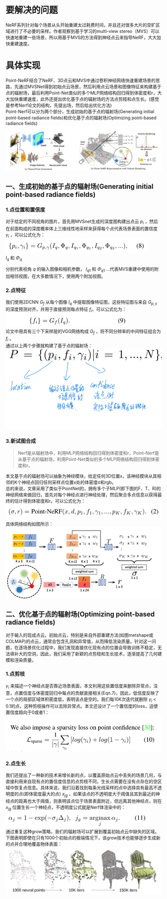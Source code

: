 # 要解决的问题
NeRF系列针对每个场景从头开始重建太过耗费时间，并且还对很多大片的空旷区域进行了不必要的采样。作者观察到基于学习的multi-view stereo（MVS）可以快速地重建一些场景，所以用基于MVS的方法得到神经点云来指导NeRF，大大加快重建速度。

# 具体实现
Point-NeRF结合了NeRF、3D点云和MVS中通过卷积神经网络快速重建场景的思路，先通过MVSNet得到初始点云场景，然后利用点云场景和图像特征来构建基于点的辐射场，最后利用Point-Net类似的多个MLP网络结构回归得到体密度和r，大大加快重建速度，此外还提出优化基于点的辐射场的方法点剪枝和点生长。(感觉是参考Nerf论文的结构，先提出场，然后给出优化方法)  
Point-Nerf可以分为两个部分，生成初始的基于点的辐射场(Generating initial point-based radiance fields)和优化基于点的辐射场(Optimizing point-based radiance fields)  
![pipline](https://github.com/gjgjgjfff/Nerf_Learn/blob/main/img/Point-Nerf/pipline.png)  
## 一、生成初始的基于点的辐射场(Generating initial point-based radiance fields)
### 1.点位置和置信度
对于给定的不同视角的图片，首先用MVSnet生成的深度图构建出点云 ${p_i}$ ，然后在前面构成的深度概率体上三维线性地采样来获得每个点代表场景表面的置信度 ${\gamma _i}$ ，可以公式化为：  
![Point-location-and-confidence](https://github.com/gjgjgjfff/Nerf_Learn/blob/main/img/Point-Nerf/Point-location-and-confidence.png)  
${I_q}$ 和 ${\Phi _q}$ 

分别代表视角 $q$  的输入图像和相机参数， ${I_{q1}}$ 和 ${\Phi _{q1}}$ ...代表MVS重建中使用的附加相邻视图，在大多数情况下，使用两个附加视图。
### 2.点特征
我们使用2DCNN ${G_f}$ 从每个图像 ${I_q}$ 中提取图像特征图，这些特征图与来自 ${G_{p,\gamma }}$ 的深度预测对齐，并用于直接预测每点特征 ${f_i}$，可以公式化为：  
![Point-feature](https://github.com/gjgjgjfff/Nerf_Learn/blob/main/img/Point-Nerf/Point-feature.png)  
论文中用具有三个下采样层的VGG网络构成 ${G_f}$ ，将不同分辨率的中间特征组合为 ${f_i}$ 。  
通过以上两个步骤就构建了基于点的辐射场：  
![Point-based-radiance-field](https://github.com/gjgjgjfff/Nerf_Learn/blob/main/img/Point-Nerf/Point-based-radiance-field.jpg)  
### 3.新试图合成
> Nerf是从辐射场中，利用MLP网络结构回归得到体密度和r，Point-Nerf是从基于点的辐射场，利用Point-Net类似的多个MLP网络结构回归得到体密度和r。  

本文基于点的辐射场可以抽象为神经模块，给定任何3D位置x，该神经模块从其相邻的K个神经点回归任何采样点位置x处的体密度σ和rgb。  
总的来说，文章采用了类似于PointNet的，拥有多个子MLP(即下图的F、T、R)的神经网络来做回归，首先对每个神经点进行神经处理，然后聚合多点信息以获得最终的估计得到体密度和r。可以公式化为：  
![point-nerf](https://github.com/gjgjgjfff/Nerf_Learn/blob/main/img/Point-Nerf/point-nerf.png)  
具体网络结构如图所示：  
![point-net](https://github.com/gjgjgjfff/Nerf_Learn/blob/main/img/Point-Nerf/point-net.png)  
## 二、优化基于点的辐射场(Optimizing point-based radiance fields)
对于输入的现成点云，初始点云，特别是来自外部重建方法(如图metshape或COLMAP)的点云，通常会包含孔洞和异常值，从而降低渲染质量。针对这一问题，在逐场景优化过程中，我们发现直接优化现有点的位置会导致训练不稳定，无法填补大的空洞，因此，我们采用了新颖的点剪枝和生长技术，逐渐提高了几何建模和渲染质量。
### 1.点剪枝
${\gamma _i}$ 来描述一个神经点是否靠近场景表面，本文利用这些置信度来删除异常点，注意，点置信度与体密度回归中每点的贡献直接相关(Eqn.7)，因此，低信度反映了一个点的局部区域体积密度低，表明该点是空的。我们每10K次迭代就删除 ${\gamma _i}$ < 0.1的点，这种剪枝操作可以去除异常点。本文还设计了一个置信度的loss，迫使置信度趋向于0或者1：  
![Point-pruning](https://github.com/gjgjgjfff/Nerf_Learn/blob/main/img/Point-Nerf/Point-pruning.png)  
### 2.点生长
我们还提出了一种新的技术来增长新的点，以覆盖原始点云中丢失的场景几何，与直接利用来自现有点的置信度信息的点剪枝不同，生长点需要在没有点存在的空区域中恢复点信息。具体来说，我们沿着找到每条光线采样的点中选择具有最高不透明度的点(即体密度最大的点) ${x_{jg}}$ ，如果该点的不透明度大于阈值且其到最近的神经点的距离也大于阈值，则表明该点位于场景表面附近，但远离其他神经点，则在 ${x_{jg}}$ 位置生长一个神经点，不透明度公式就是Nerf体渲染中的：  
![Point-growing-opacity](https://github.com/gjgjgjfff/Nerf_Learn/blob/main/img/Point-Nerf/Point-growing-opacity.png)  
通过重复这种grow策略，我们的辐射场可以扩展到覆盖初始点云中缺失的区域。下图表明即使在只有1000个初始点的极端情况下，该grow技术也能够逐步生成新的点并合理地覆盖物体表面：  
![Point-growing](https://github.com/gjgjgjfff/Nerf_Learn/blob/main/img/Point-Nerf/Point-growing.png)  
